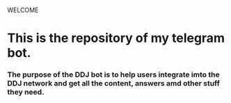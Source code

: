 WELCOME
# This is the repository of my telegram bot.
### The purpose of the DDJ bot is to help users integrate imto the DDJ network and get all the content, answers amd other stuff they need.
